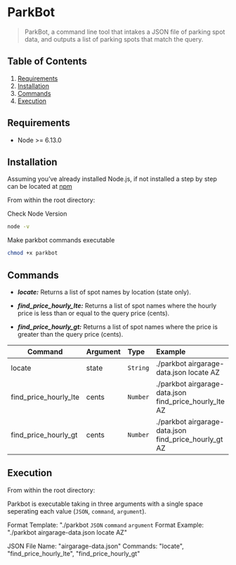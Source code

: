 # ParkBot

> ParkBot, a command line tool that intakes a JSON file of parking spot data, and outputs a list of parking spots that match the query.

## Table of Contents

1. [Requirements](#Requirements)
1. [Installation](#Installation)
1. [Commands](#Commands)
1. [Execution](#Execution)


## Requirements

- Node >= 6.13.0

## Installation

Assuming you’ve already installed Node.js, if not installed a step by step can be located at [npm](https://nodejs.org/en/download/package-manager/)

From within the root directory:

Check Node Version
```sh
node -v
```

Make parkbot commands executable
```sh
chmod +x parkbot 
```

## Commands

- ***locate:*** Returns a list of spot names by location (state only).
     
- ***find_price_hourly_lte:*** Returns a list of spot names where the hourly price is less than or equal to the query price (cents).

- ***find_price_hourly_gt:*** Returns a list of spot names where the price is greater than the query price (cents). 

| Command                   | Argument  | Type      | Example                                                |
| ------------------------- |:--------- | :-------- | :----------------------------------------------------- |
| locate                    |  state    | `String`  | ./parkbot airgarage-data.json locate AZ                |
| find_price_hourly_lte     |  cents    | `Number`  | ./parkbot airgarage-data.json find_price_hourly_lte AZ |
| find_price_hourly_gt      |  cents    | `Number`  | ./parkbot airgarage-data.json find_price_hourly_gt AZ  |

## Execution
From within the root directory:

Parkbot is executable taking in three arguments with a single space seperating each value (`JSON`, `command`, `argument`).

Format Template: "./parkbot  `JSON`   `command`   `argument`
Format Example: "./parkbot airgarage-data.json locate AZ"

JSON File Name: "airgarage-data.json"
Commands: "locate", "find_price_hourly_lte", "find_price_hourly_gt"